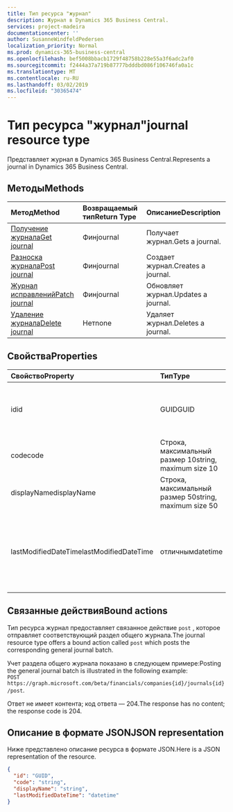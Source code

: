 ```yaml
---
title: Тип ресурса "журнал"
description: Журнал в Dynamics 365 Business Central.
services: project-madeira
documentationcenter: ''
author: SusanneWindfeldPedersen
localization_priority: Normal
ms.prod: dynamics-365-business-central
ms.openlocfilehash: bef5008bbacb1729f48758b228e55a3f6adc2af0
ms.sourcegitcommit: f2444a37a719b87777bdddbd086f106746fa0a1c
ms.translationtype: MT
ms.contentlocale: ru-RU
ms.lasthandoff: 03/02/2019
ms.locfileid: "30365474"
---
```

# <a name="journal-resource-type"></a><span data-ttu-id="c4ff6-103">Тип ресурса "журнал"</span><span class="sxs-lookup"><span data-stu-id="c4ff6-103">journal resource type</span></span>
<span data-ttu-id="c4ff6-104">Представляет журнал в Dynamics 365 Business Central.</span><span class="sxs-lookup"><span data-stu-id="c4ff6-104">Represents a journal in Dynamics 365 Business Central.</span></span>

## <a name="methods"></a><span data-ttu-id="c4ff6-105">Методы</span><span class="sxs-lookup"><span data-stu-id="c4ff6-105">Methods</span></span>

| <span data-ttu-id="c4ff6-106">Метод</span><span class="sxs-lookup"><span data-stu-id="c4ff6-106">Method</span></span>                                            |<span data-ttu-id="c4ff6-107">Возвращаемый тип</span><span class="sxs-lookup"><span data-stu-id="c4ff6-107">Return Type</span></span>|<span data-ttu-id="c4ff6-108">Описание</span><span class="sxs-lookup"><span data-stu-id="c4ff6-108">Description</span></span>    |
|:--------------------------------------------------|:----------|:--------------|
|[<span data-ttu-id="c4ff6-109">Получение журнала</span><span class="sxs-lookup"><span data-stu-id="c4ff6-109">Get journal</span></span>](../api/dynamics-journal-get.md)      |<span data-ttu-id="c4ff6-110">Фин</span><span class="sxs-lookup"><span data-stu-id="c4ff6-110">journal</span></span>    |<span data-ttu-id="c4ff6-111">Получает журнал.</span><span class="sxs-lookup"><span data-stu-id="c4ff6-111">Gets a journal.</span></span>   |
|[<span data-ttu-id="c4ff6-112">Разноска журнала</span><span class="sxs-lookup"><span data-stu-id="c4ff6-112">Post journal</span></span>](../api/dynamics-create-journal.md)  |<span data-ttu-id="c4ff6-113">Фин</span><span class="sxs-lookup"><span data-stu-id="c4ff6-113">journal</span></span>    |<span data-ttu-id="c4ff6-114">Создает журнал.</span><span class="sxs-lookup"><span data-stu-id="c4ff6-114">Creates a journal.</span></span>|
|[<span data-ttu-id="c4ff6-115">Журнал исправлений</span><span class="sxs-lookup"><span data-stu-id="c4ff6-115">Patch journal</span></span>](../api/dynamics-journal-update.md) |<span data-ttu-id="c4ff6-116">Фин</span><span class="sxs-lookup"><span data-stu-id="c4ff6-116">journal</span></span>    |<span data-ttu-id="c4ff6-117">Обновляет журнал.</span><span class="sxs-lookup"><span data-stu-id="c4ff6-117">Updates a journal.</span></span>|
|[<span data-ttu-id="c4ff6-118">Удаление журнала</span><span class="sxs-lookup"><span data-stu-id="c4ff6-118">Delete journal</span></span>](../api/dynamics-journal-delete.md)|<span data-ttu-id="c4ff6-119">Нет</span><span class="sxs-lookup"><span data-stu-id="c4ff6-119">none</span></span>       |<span data-ttu-id="c4ff6-120">Удаляет журнал.</span><span class="sxs-lookup"><span data-stu-id="c4ff6-120">Deletes a journal.</span></span>|

## <a name="properties"></a><span data-ttu-id="c4ff6-121">Свойства</span><span class="sxs-lookup"><span data-stu-id="c4ff6-121">Properties</span></span>
| <span data-ttu-id="c4ff6-122">Свойство</span><span class="sxs-lookup"><span data-stu-id="c4ff6-122">Property</span></span>           | <span data-ttu-id="c4ff6-123">Тип</span><span class="sxs-lookup"><span data-stu-id="c4ff6-123">Type</span></span>                  |<span data-ttu-id="c4ff6-124">Описание</span><span class="sxs-lookup"><span data-stu-id="c4ff6-124">Description</span></span>                                           |
|:-------------------|:----------------------|:-----------------------------------------------------|
|<span data-ttu-id="c4ff6-125">id</span><span class="sxs-lookup"><span data-stu-id="c4ff6-125">id</span></span>                  |<span data-ttu-id="c4ff6-126">GUID</span><span class="sxs-lookup"><span data-stu-id="c4ff6-126">GUID</span></span>                   |<span data-ttu-id="c4ff6-127">Уникальный идентификатор журнала.</span><span class="sxs-lookup"><span data-stu-id="c4ff6-127">The unique ID of the journal.</span></span> <span data-ttu-id="c4ff6-128">Не редактируемые.</span><span class="sxs-lookup"><span data-stu-id="c4ff6-128">Non-editable.</span></span>           |
|<span data-ttu-id="c4ff6-129">code</span><span class="sxs-lookup"><span data-stu-id="c4ff6-129">code</span></span>                |<span data-ttu-id="c4ff6-130">Строка, максимальный размер 10</span><span class="sxs-lookup"><span data-stu-id="c4ff6-130">string, maximum size 10</span></span>| <span data-ttu-id="c4ff6-131">Код журнала.</span><span class="sxs-lookup"><span data-stu-id="c4ff6-131">The code of the journal.</span></span>                             |
|<span data-ttu-id="c4ff6-132">displayName</span><span class="sxs-lookup"><span data-stu-id="c4ff6-132">displayName</span></span>         |<span data-ttu-id="c4ff6-133">Строка, максимальный размер 50</span><span class="sxs-lookup"><span data-stu-id="c4ff6-133">string, maximum size 50</span></span>| <span data-ttu-id="c4ff6-134">Отображаемое имя журнала.</span><span class="sxs-lookup"><span data-stu-id="c4ff6-134">The display name of the journal.</span></span>                     |
|<span data-ttu-id="c4ff6-135">lastModifiedDateTime</span><span class="sxs-lookup"><span data-stu-id="c4ff6-135">lastModifiedDateTime</span></span>|<span data-ttu-id="c4ff6-136">отличным</span><span class="sxs-lookup"><span data-stu-id="c4ff6-136">datetime</span></span>               |<span data-ttu-id="c4ff6-137">Дата и время последнего изменения, внесенные в журнал.</span><span class="sxs-lookup"><span data-stu-id="c4ff6-137">The last datetime the journal was modified.</span></span> <span data-ttu-id="c4ff6-138">Только для чтения.</span><span class="sxs-lookup"><span data-stu-id="c4ff6-138">Read-Only.</span></span>|

## <a name="bound-actions"></a><span data-ttu-id="c4ff6-139">Связанные действия</span><span class="sxs-lookup"><span data-stu-id="c4ff6-139">Bound actions</span></span>
<span data-ttu-id="c4ff6-140">Тип ресурса журнал предоставляет связанное действие `post` , которое отправляет соответствующий раздел общего журнала.</span><span class="sxs-lookup"><span data-stu-id="c4ff6-140">The journal resource type offers a bound action called `post` which posts the corresponding general journal batch.</span></span>

<span data-ttu-id="c4ff6-141">Учет раздела общего журнала показано в следующем примере:</span><span class="sxs-lookup"><span data-stu-id="c4ff6-141">Posting the general journal batch is illustrated in the following example:</span></span>  
<span data-ttu-id="c4ff6-142">`POST https://graph.microsoft.com/beta/financials/companies{id}/journals{id}/post`.</span><span class="sxs-lookup"><span data-stu-id="c4ff6-142"></span></span>

<span data-ttu-id="c4ff6-143">Ответ не имеет контента; код ответа — 204.</span><span class="sxs-lookup"><span data-stu-id="c4ff6-143">The response has no content; the response code is 204.</span></span>

## <a name="json-representation"></a><span data-ttu-id="c4ff6-144">Описание в формате JSON</span><span class="sxs-lookup"><span data-stu-id="c4ff6-144">JSON representation</span></span>

<span data-ttu-id="c4ff6-145">Ниже представлено описание ресурса в формате JSON.</span><span class="sxs-lookup"><span data-stu-id="c4ff6-145">Here is a JSON representation of the resource.</span></span>


```json
{
  "id": "GUID",
  "code": "string",
  "displayName": "string",
  "lastModifiedDateTime": "datetime"
}
```

